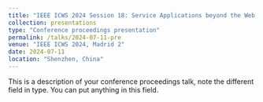 ```yaml
---
title: "IEEE ICWS 2024 Session 18: Service Applications beyond the Web [IoT Services]: Multi-Vision Services Acceleration Framework for IoT Devices"
collection: presentations
type: "Conference proceedings presentation"
permalink: /talks/2024-07-11-pre
venue: "IEEE ICWS 2024, Madrid 2"
date: 2024-07-11
location: "Shenzhen, China"
---
```


This is a description of your conference proceedings talk, note the different field in type. You can put anything in this field.
